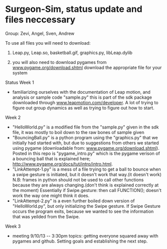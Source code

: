 Surgeon-Sim, status update and files neccessary
===========
Group: Zevi, Angel, Sven, Andrew

To use all files you will need to download:
1. Leap.py, Leap.so, basketball.gif, graphics.py, libLeap.dylib


2. you will also need to download pygames from www.pygame.org/download.shtml
	download the appropriate file for your system

Status
Week 1
- familiarizing ourselves with the documentation of Leap motion, and analysis or sample code "sample.py" this is part of the sdk package downloaded through www.leapmotion.com/developer. A lot of trying to figure out group dynamics as well as trying to figure out how to start.

Week 2
- "HelloWorld.py" is a modified file from the "sample.py" given in the sdk file, it was mostly to boil down to the raw bones of sample given
- "BouncingBall.py" is a python program using the "graphics.py" that we initially had started with, but due to suggestions from others we started using pygame (downloadable from: www.pygame.org/download.shtml). Posted in this repo is "pygame_intro.py" which is the pygame verison of a bouncing ball that is explained here; http://www.pygame.org/docs/tut/intro/intro.html. 
- "LinkAttempt-1.py" is a mess of a file trying to get a ball to bounce when a swipe gesture is initiated, but it doesn't work that way.(it doesn't work)  N.B: frames in python should not be used to call other functions because they are always changing.(don't think is explained correctly at the moment) Essentially if Swipe.gesture: then call FUNCTION(); doesn't work the way one might think it does.
- "LinkAttempt-2.py" is a even further boiled down version of "HelloWorld.py", but only initializing the Swipe gesture. If Swipe Gesture occurs the program exits, because we wanted to see the information that was yeilded from the Swipe.

Week 3
- meeting 9/10/13 -- 3:30pm topics: getting everyone squared away with pygames and github. Setting goals and establishing the next step.